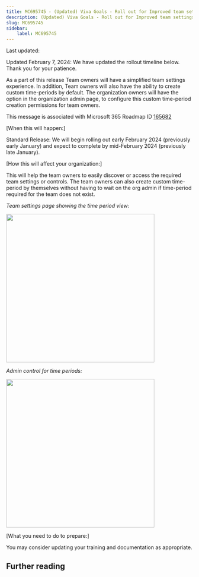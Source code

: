 ```yaml
---
title: MC695745 - (Updated) Viva Goals - Roll out for Improved team settings experience
description: (Updated) Viva Goals - Roll out for Improved team settings experience
slug: MC695745
sidebar:
    label: MC695745
---
```



Last updated: 

<p>Updated February 7, 2024: We have updated the rollout timeline below. Thank you for your patience.</p><p>As a part of this release Team owners will have a simplified team settings experience. In addition, Team owners will also have the ability to create custom time-periods by default. The organization owners will have the option in the organization admin page, to configure this custom time-period creation permissions for team owners.<br></p><p>This message is associated with Microsoft 365 Roadmap ID <a href="https://www.microsoft.com/microsoft-365/roadmap?rtc=1%26filters=&amp;searchterms=165682" target="_blank">165682</a></p><p>[When this will happen:]</p><p>Standard Release: We will begin rolling out early February 2024 (previously early January) and expect to complete by mid-February 2024 (previously late January).</p><p>[How this will affect your organization:]</p><p>This will help the team owners to easily discover or access the required team settings or controls. The team owners can also create custom time-period by themselves without having to wait on the org admin if time-period required for the team does not exist.</p><p><i>Team settings page showing the time period view:</i></p><p><img src="https://img-prod-cms-rt-microsoft-com.akamaized.net/cms/api/am/imageFileData/RW1fIwa?ver=43bd" style="width: 400px;"></p><p><i>Admin control for time periods:</i></p><p><img src="https://img-prod-cms-rt-microsoft-com.akamaized.net/cms/api/am/imageFileData/RW1fDhd?ver=2ca9" style="width: 400px;"><br></p><p>[What you need to do to prepare:]</p><p>You may consider updating your training and documentation as appropriate.</p>

## Further reading
